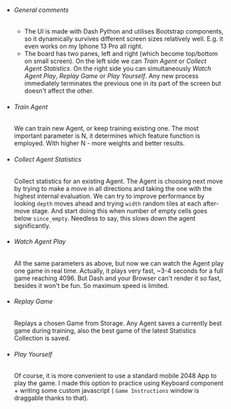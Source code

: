 * ###### General comments
    * The UI is made with Dash Python and utilises Bootstrap components, so it dynamically survives different screen sizes relatively well. E.g. it even works on my Iphone 13 Pro all right.
    * The board has two panes, left and right (which become top/bottom on small screen). On the left side we can *Train Agent* or *Collect Agent Statistics*. On the right side you can simultaneously *Watch Agent Play*, *Replay Game* or *Play Yourself*. Any new process immediately terminates the previous one in its part of the screen but doesn't affect the other.
* ###### Train Agent
    We can train new Agent, or keep training existing one. The most important parameter is N, it determines which feature function is employed. With higher N - more weights and better results.
* ###### Collect Agent Statistics
    Collect statistics for an existing Agent. The Agent is choosing next move by trying to make a move in all directions and taking the one with the highest internal evaluation. We can try to improve performance by looking `depth` moves ahead and trying `width` random tiles at each after-move stage. And start doing this when number of empty cells goes below `since_empty`. Needless to say, this slows down the agent significantly.
* ###### Watch Agent Play
    All the same parameters as above, but now we can watch the Agent play one game in real time. Actually, it plays very fast, ~3-4 seconds for a full game reaching 4096. But Dash and your Browser can't render it so fast, besides it won't be fun. So maximum speed is limited.
* ###### Replay Game
    Replays a chosen Game from Storage. Any Agent saves a currently best game during training, also the best game of the latest Statistics Collection is saved.
* ###### Play Yourself
    Of course, it is more convenient to use a standard mobile 2048 App to play the game. I made this option to practice using Keyboard component + writing some custom javascript ( `Game Instructions` window is draggable thanks to that).